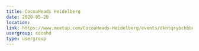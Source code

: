 ```yaml
---
title: CocoaHeads Heidelberg
date: 2020-05-20
location: 
link: https://www.meetup.com/CocoaHeads-Heidelberg/events/dkntqrybchbbc/
usergroup: cocohd
type: usergroup
---
```

